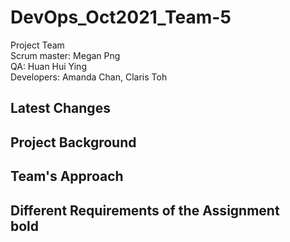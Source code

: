 # DevOps_Oct2021_Team-5

Project Team
<br>Scrum master: Megan Png
<br>QA: Huan Hui Ying
<br>Developers: Amanda Chan, Claris Toh


<h2>Latest Changes 


<h2>Project Background


<h2>Team's Approach


<h2>Different Requirements of the Assignment<br>
  <b>bold</b>
